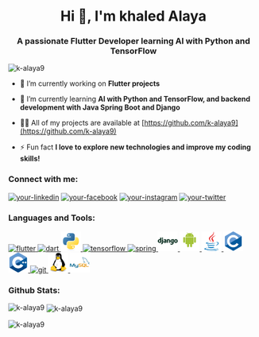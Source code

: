

<h1 align="center">Hi 👋, I'm khaled Alaya</h1>
<h3 align="center">A passionate Flutter Developer learning AI with Python and TensorFlow</h3>

<p align="left"> <img src="https://komarev.com/ghpvc/?username=k-alaya9&label=Profile%20views&color=0e75b6&style=flat" alt="k-alaya9" /> </p>

- 🔭 I’m currently working on **Flutter projects**

- 🌱 I’m currently learning **AI with Python and TensorFlow, and backend development with Java Spring Boot and Django**

- 👨‍💻 All of my projects are available at [https://github.com/k-alaya9](https://github.com/k-alaya9)

- ⚡ Fun fact **I love to explore new technologies and improve my coding skills!**

<h3 align="left">Connect with me:</h3>
<p align="left">
<a href="https://linkedin.com/in/khaled-alaya-52bb97290" target="blank"><img align="center" src="https://cdn.jsdelivr.net/npm/simple-icons@3.0.1/icons/linkedin.svg" alt="your-linkedin" height="30" width="40" /></a>
<a href="https://www.facebook.com/profile.php?id=100024492073595" target="blank"><img align="center" src="https://cdn.jsdelivr.net/npm/simple-icons@3.0.1/icons/facebook.svg" alt="your-facebook" height="30" width="40" /></a>
<a href="https://instagram.com/k.alaya9" target="blank"><img align="center" src="https://cdn.jsdelivr.net/npm/simple-icons@3.0.1/icons/instagram.svg" alt="your-instagram" height="30" width="40" /></a>
<a href="https://twitter.com/k_alaya9" target="blank"><img align="center" src="https://cdn.jsdelivr.net/npm/simple-icons@3.0.1/icons/twitter.svg" alt="your-twitter" height="30" width="40" /></a>
</p>

<h3 align="left">Languages and Tools:</h3>
<p align="left"> 
  <a href="https://flutter.dev" target="_blank"> <img src="https://www.vectorlogo.zone/logos/flutterio/flutterio-icon.svg" alt="flutter" width="40" height="40"/> </a> 
  <a href="https://dart.dev" target="_blank"> <img src="https://www.vectorlogo.zone/logos/dartlang/dartlang-icon.svg" alt="dart" width="40" height="40"/> </a> 
  <a href="https://www.python.org" target="_blank"> <img src="https://raw.githubusercontent.com/devicons/devicon/master/icons/python/python-original.svg" alt="python" width="40" height="40"/> </a> 
  <a href="https://www.tensorflow.org" target="_blank"> <img src="https://www.vectorlogo.zone/logos/tensorflow/tensorflow-icon.svg" alt="tensorflow" width="40" height="40"/> </a> 
  <a href="https://spring.io/" target="_blank"> <img src="https://www.vectorlogo.zone/logos/springio/springio-icon.svg" alt="spring" width="40" height="40"/> </a> 
  <a href="https://www.djangoproject.com/" target="_blank"> <img src="https://raw.githubusercontent.com/devicons/devicon/master/icons/django/django-plain-wordmark.svg" alt="django" width="40" height="40"/> </a> 
  <a href="https://developer.android.com" target="_blank"> <img src="https://raw.githubusercontent.com/devicons/devicon/master/icons/android/android-original-wordmark.svg" alt="android" width="40" height="40"/> </a> 
  <a href="https://www.java.com" target="_blank"> <img src="https://raw.githubusercontent.com/devicons/devicon/master/icons/java/java-original.svg" alt="java" width="40" height="40"/> </a> 
  <a href="https://www.cprogramming.com/" target="_blank"> <img src="https://raw.githubusercontent.com/devicons/devicon/master/icons/c/c-original.svg" alt="c" width="40" height="40"/> </a> 
  <a href="https://www.w3schools.com/cpp/" target="_blank"> <img src="https://raw.githubusercontent.com/devicons/devicon/master/icons/cplusplus/cplusplus-original.svg" alt="cplusplus" width="40" height="40"/> </a> 
  <a href="https://git-scm.com/" target="_blank"> <img src="https://www.vectorlogo.zone/logos/git-scm/git-scm-icon.svg" alt="git" width="40" height="40"/> </a> 
  <a href="https://www.linux.org/" target="_blank"> <img src="https://raw.githubusercontent.com/devicons/devicon/master/icons/linux/linux-original.svg" alt="linux" width="40" height="40"/> </a> 
  <a href="https://www.mysql.com/" target="_blank"> <img src="https://raw.githubusercontent.com/devicons/devicon/master/icons/mysql/mysql-original-wordmark.svg" alt="mysql" width="40" height="40"/> </a> 
</p>

<h3 align="left">Github Stats:</h3>
<p><img align="left" src="https://github-readme-stats.vercel.app/api/top-langs?username=k-alaya9&show_icons=true&locale=en&layout=compact" alt="k-alaya9" /></p>

<p>&nbsp;<img align="center" src="https://github-readme-stats.vercel.app/api?username=k-alaya9&show_icons=true&locale=en" alt="k-alaya9" /></p>

<p><img align="center" src="https://github-readme-streak-stats.herokuapp.com/?user=k-alaya9&" alt="k-alaya9" /></p>
